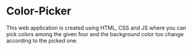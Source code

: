 # Color-Picker
This web application is created using HTML, CSS and JS where you can pick colors among the given four and the background color too change according to the picked one.

